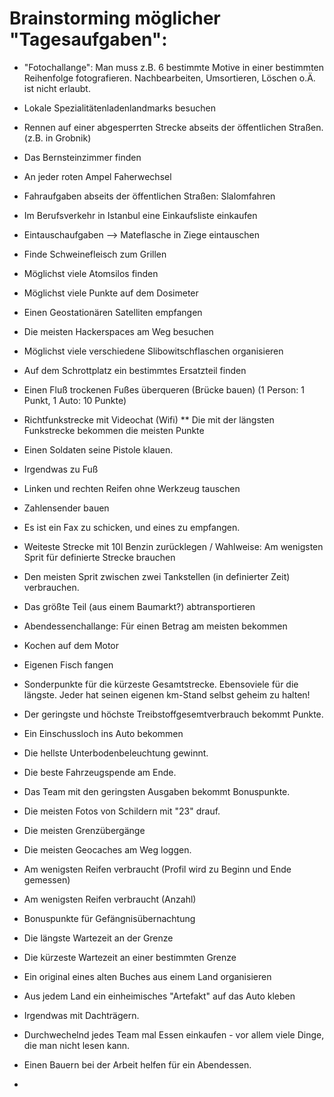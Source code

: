 # Brainstorming möglicher "Tagesaufgaben":
* "Fotochallange": Man muss z.B. 6 bestimmte Motive in einer bestimmten Reihenfolge fotografieren. Nachbearbeiten, Umsortieren, Löschen o.Ä. ist nicht erlaubt.
* Lokale Spezialitätenladenlandmarks besuchen
* Rennen auf einer abgesperrten Strecke abseits der öffentlichen Straßen. (z.B. in Grobnik)
* Das Bernsteinzimmer finden
* An jeder roten Ampel Faherwechsel
* Fahraufgaben abseits der öffentlichen Straßen: Slalomfahren
* Im Berufsverkehr in Istanbul eine Einkaufsliste einkaufen
* Eintauschaufgaben --> Mateflasche in Ziege eintauschen
* Finde Schweinefleisch zum Grillen
* Möglichst viele Atomsilos finden
* Möglichst viele Punkte auf dem Dosimeter
* Einen Geostationären Satelliten empfangen
* Die meisten Hackerspaces am Weg besuchen
* Möglichst viele verschiedene Slibowitschflaschen organisieren
* Auf dem Schrottplatz ein bestimmtes Ersatzteil finden
* Einen Fluß trockenen Fußes überqueren (Brücke bauen) (1 Person: 1 Punkt, 1 Auto: 10 Punkte)
* Richtfunkstrecke mit Videochat (Wifi)
** Die mit der längsten Funkstrecke bekommen die meisten Punkte
* Einen Soldaten seine Pistole klauen.
* Irgendwas zu Fuß
* Linken und rechten Reifen ohne Werkzeug tauschen
* Zahlensender bauen
* Es ist ein Fax zu schicken, und eines zu empfangen.
* Weiteste Strecke mit 10l Benzin zurücklegen / Wahlweise: Am wenigsten Sprit für definierte Strecke brauchen
* Den meisten Sprit zwischen zwei Tankstellen (in definierter Zeit) verbrauchen.
* Das größte Teil (aus einem Baumarkt?) abtransportieren
* Abendessenchallange: Für einen Betrag am meisten bekommen
* Kochen auf dem Motor
* Eigenen Fisch fangen
* Sonderpunkte für die kürzeste Gesamtstrecke. Ebensoviele für die längste. Jeder hat seinen eigenen km-Stand selbst geheim zu halten!
* Der geringste und höchste Treibstoffgesemtverbrauch bekommt Punkte.
* Ein Einschussloch ins Auto bekommen
* Die hellste Unterbodenbeleuchtung gewinnt.
* Die beste Fahrzeugspende am Ende.

* Das Team mit den geringsten Ausgaben bekommt Bonuspunkte.
* Die meisten Fotos von Schildern mit "23" drauf.
* Die meisten Grenzübergänge
* Die meisten Geocaches am Weg loggen.
* Am wenigsten Reifen verbraucht (Profil wird zu Beginn und Ende gemessen)
* Am wenigsten Reifen verbraucht (Anzahl)
* Bonuspunkte für Gefängnisübernachtung
* Die längste Wartezeit an der Grenze
* Die kürzeste Wartezeit an einer bestimmten Grenze
* Ein original eines alten Buches aus einem Land organisieren
* Aus jedem Land ein einheimisches "Artefakt" auf das Auto kleben
* Irgendwas mit Dachträgern.
* Durchwechelnd jedes Team mal Essen einkaufen - vor allem viele Dinge, die man nicht lesen kann.
* Einen Bauern bei der Arbeit helfen für ein Abendessen.
* 
